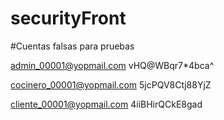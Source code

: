 # securityFront


#Cuentas falsas para pruebas

admin_00001@yopmail.com         vHQ@WBqr7*4bca^

cocinero_00001@yopmail.com      5jcPQV8Ctj88YjZ

cliente_00001@yopmail.com       4iiBHirQCkE8gad





